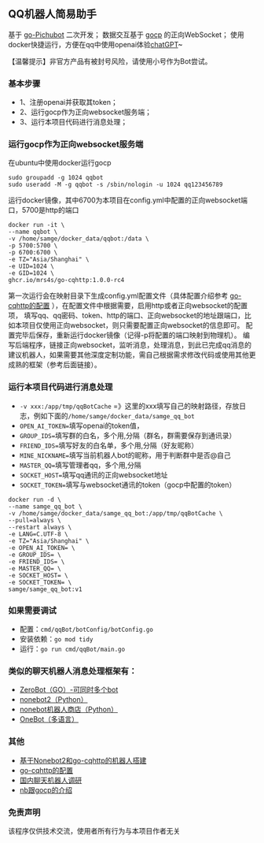 ## QQ机器人简易助手
基于 [go-Pichubot](https://github.com/AkiinuBot/go-Pichubot) 二次开发；
数据交互基于 [gocp](https://docs.go-cqhttp.org/) 的正向WebSocket；
使用docker快捷运行，方便在qq中使用openai体验[chatGPT](https://chat.openai.com/chat)~

【温馨提示】非官方产品有被封号风险，请使用小号作为Bot尝试。

### 基本步骤

 - 1、注册openai并获取其token；
 - 2、运行gocp作为正向websocket服务端；
 - 3、运行本项目代码进行消息处理；

### 运行gocp作为正向websocket服务端
在ubuntu中使用docker运行gocp

```shell
sudo groupadd -g 1024 qqbot
sudo useradd -M -g qqbot -s /sbin/nologin -u 1024 qq123456789
```

运行docker镜像，其中6700为本项目在config.yml中配置的正向websocket端口，5700是http的端口
```docker
docker run -it \
--name qqbot \
-v /home/samge/docker_data/qqbot:/data \
-p 5700:5700 \
-p 6700:6700 \
-e TZ="Asia/Shanghai" \
-e UID=1024 \
-e GID=1024 \
ghcr.io/mrs4s/go-cqhttp:1.0.0-rc4
```
第一次运行会在映射目录下生成config.yml配置文件（具体配置介绍参考 [go-cqhttp的配置](https://docs.go-cqhttp.org/guide/config.html#%E9%85%8D%E7%BD%AE%E4%BF%A1%E6%81%AF) ），在配置文件中根据需要，启用http或者正向websocket的配置项，
填写qq、qq密码、token、http的端口、正向websocket的地址跟端口，比如本项目仅使用正向websocket，则只需要配置正向websocket的信息即可。
配置完毕后保存，重新运行docker镜像（记得-p将配置的端口映射到物理机）。
编写后端程序，链接正向websocket，监听消息，处理消息，到此已完成qq消息的建议机器人，如果需要其他深度定制功能，需自己根据需求修改代码或使用其他更成熟的框架（参考后面链接）。

### 运行本项目代码进行消息处理

 - `-v xxx:/app/tmp/qqBotCache` =》这里的xxx填写自己的映射路径，存放日志，例如下面的`/home/samge/docker_data/samge_qq_bot`
 - `OPEN_AI_TOKEN=`填写openai的token值，
 - `GROUP_IDS=`填写群的白名，多个用,分隔（群名，群需要保存到通讯录）
 - `FRIEND_IDS=`填写好友的白名单，多个用,分隔（好友昵称）
 - `MINE_NICKNAME=`填写当前机器人bot的昵称，用于判断群中是否@自己
 - `MASTER_QQ=`填写管理者qq，多个用,分隔
 - `SOCKET_HOST=`填写qq通讯的正向websocket地址
 - `SOCKET_TOKEN=`填写与websocket通讯的token（gocp中配置的token）

```shell
docker run -d \
--name samge_qq_bot \
-v /home/samge/docker_data/samge_qq_bot:/app/tmp/qqBotCache \
--pull=always \
--restart always \
-e LANG=C.UTF-8 \
-e TZ="Asia/Shanghai" \
-e OPEN_AI_TOKEN= \
-e GROUP_IDS= \
-e FRIEND_IDS= \
-e MASTER_QQ= \
-e SOCKET_HOST= \
-e SOCKET_TOKEN= \
samge/samge_qq_bot:v1
```

### 如果需要调试

 - 配置：`cmd/qqBot/botConfig/botConfig.go`
 - 安装依赖：`go mod tidy`
 - 运行：`go run cmd/qqBot/main.go`

### 类似的聊天机器人消息处理框架有：

 - [ZeroBot（GO）-可同时多个bot](https://github.com/wdvxdr1123/ZeroBot)
 - [nonebot2（Python）](https://github.com/nonebot/nonebot2)
 - [nonebot机器人商店（Python）](https://v2.nonebot.dev/store)
 - [OneBot（多语言）](https://onebot.dev/ecosystem.html#%E5%BA%94%E7%94%A8%E6%A1%88%E4%BE%8B)

### 其他

 - [基于Nonebot2和go-cqhttp的机器人搭建](https://yzyyz.top/archives/nb2b1.html)
 - [go-cqhttp的配置](https://docs.go-cqhttp.org/guide/config.html#%E9%85%8D%E7%BD%AE%E4%BF%A1%E6%81%AF)
 - [国内聊天机器人调研](https://www.jianshu.com/p/a1ee997b1330)
 - [nb跟gocp的介绍](https://yzyyz.top/archives/nb2b1.html)


### 免责声明
该程序仅供技术交流，使用者所有行为与本项目作者无关